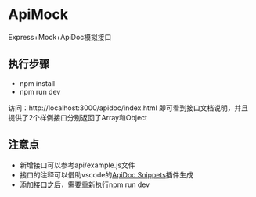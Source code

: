 # ApiMock
Express+Mock+ApiDoc模拟接口

## 执行步骤
- npm install  
- npm run dev 

访问：http://localhost:3000/apidoc/index.html 即可看到接口文档说明，并且提供了2个样例接口分别返回了Array和Object

## 注意点
- 新增接口可以参考api/example.js文件
- 接口的注释可以借助vscode的[ApiDoc Snippets](https://marketplace.visualstudio.com/items?itemName=myax.appidocsnippets)插件生成  
- 添加接口之后，需要重新执行npm run dev